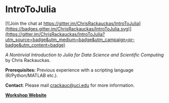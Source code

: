 # IntroToJulia

[![Join the chat at https://gitter.im/ChrisRackauckas/IntroToJulia](https://badges.gitter.im/ChrisRackauckas/IntroToJulia.svg)](https://gitter.im/ChrisRackauckas/IntroToJulia?utm_source=badge&utm_medium=badge&utm_campaign=pr-badge&utm_content=badge)

*A Nontrivial Introduction to Julia for Data Science and Scientific Computing* by Chris Rackauckas.

**Prerequisites:** Previous experience with a scripting language (R/Python/MATLAB etc.).

**Contact**: Please mail [crackauc@uci.edu](mailto:crackauc@uci.edu) for more information.

**[Workshop Website](http://ucidatascienceinitiative.github.io/IntroToJulia/)**
